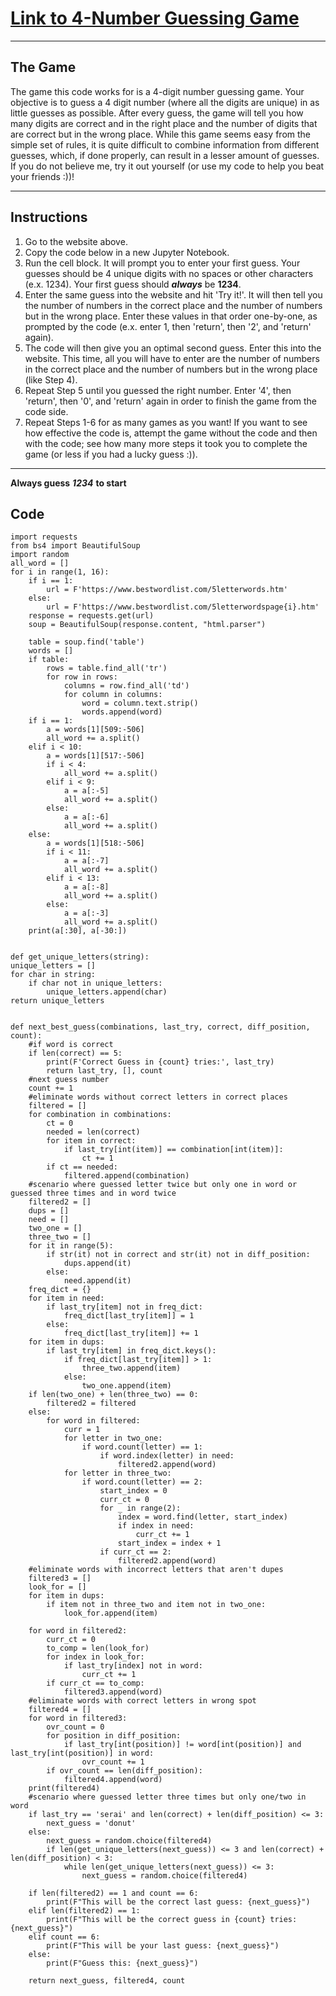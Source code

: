 # [Link to 4-Number Guessing Game](https://www.goobix.com/games/guess-the-number/)

---

## The Game

The game this code works for is a 4-digit number guessing game. Your objective is to guess a 4 digit number (where all the digits are unique) in as little guesses as possible. After every guess, the game will tell you how many digits are correct and in the right place and the number of digits that are correct but in the wrong place. While this game seems easy from the simple set of rules, it is quite difficult to combine information from different guesses, which, if done properly, can result in a lesser amount of guesses. If you do not believe me, try it out yourself (or use my code to help you beat your friends :))!

---

## Instructions
1. Go to the website above.
2. Copy the code below in a new Jupyter Notebook.
3. Run the cell block. It will prompt you to enter your first guess. Your guesses should be 4 unique digits with no spaces or other characters (e.x. 1234). Your first guess should ***always*** be **1234**. 
4. Enter the same guess into the website and hit 'Try it!'. It will then tell you the number of numbers in the correct place and the number of numbers but in the wrong place. Enter these values in that order one-by-one, as prompted by the code (e.x. enter 1, then 'return', then '2', and 'return' again). 
5. The code will then give you an optimal second guess. Enter this into the website. This time, all you will have to enter are the number of  numbers in the correct place and the number of numbers but in the wrong place (like Step 4).
6. Repeat Step 5 until you guessed the right number. Enter '4', then 'return', then '0', and 'return' again in order to finish the game from the code side.
7. Repeat Steps 1-6 for as many games as you want! If you want to see how effective the code is, attempt the game without the code and then with the code; see how many more steps it took you to complete the game (or less if you had a lucky guess :)).

---

**Always guess** ***1234*** **to start**

## Code

    import requests
    from bs4 import BeautifulSoup
    import random
    all_word = []
    for i in range(1, 16):
        if i == 1:
            url = F'https://www.bestwordlist.com/5letterwords.htm'
        else:
            url = F'https://www.bestwordlist.com/5letterwordspage{i}.htm'
        response = requests.get(url)
        soup = BeautifulSoup(response.content, "html.parser")

        table = soup.find('table')
        words = []
        if table:
            rows = table.find_all('tr')
            for row in rows:
                columns = row.find_all('td')
                for column in columns:
                    word = column.text.strip()
                    words.append(word)
        if i == 1:
            a = words[1][509:-506]
            all_word += a.split()
        elif i < 10:
            a = words[1][517:-506]
            if i < 4:
                all_word += a.split()
            elif i < 9:
                a = a[:-5]
                all_word += a.split()
            else:
                a = a[:-6]
                all_word += a.split()
        else:
            a = words[1][518:-506]
            if i < 11:
                a = a[:-7]
                all_word += a.split()
            elif i < 13:
                a = a[:-8]
                all_word += a.split()
            else:
                a = a[:-3]
                all_word += a.split()
        print(a[:30], a[-30:])
       
    
    def get_unique_letters(string):
    unique_letters = []
    for char in string:
        if char not in unique_letters:
            unique_letters.append(char)
    return unique_letters


    def next_best_guess(combinations, last_try, correct, diff_position, count):
        #if word is correct
        if len(correct) == 5:
            print(F'Correct Guess in {count} tries:', last_try)
            return last_try, [], count
        #next guess number
        count += 1
        #eliminate words without correct letters in correct places
        filtered = []
        for combination in combinations:
            ct = 0
            needed = len(correct)
            for item in correct:
                if last_try[int(item)] == combination[int(item)]:
                    ct += 1
            if ct == needed:
                filtered.append(combination)
        #scenario where guessed letter twice but only one in word or guessed three times and in word twice
        filtered2 = []
        dups = []
        need = []
        two_one = []
        three_two = []
        for it in range(5):
            if str(it) not in correct and str(it) not in diff_position:
                dups.append(it)
            else:
                need.append(it)
        freq_dict = {}
        for item in need:
            if last_try[item] not in freq_dict:
                freq_dict[last_try[item]] = 1
            else:
                freq_dict[last_try[item]] += 1
        for item in dups:
            if last_try[item] in freq_dict.keys():
                if freq_dict[last_try[item]] > 1:
                    three_two.append(item)
                else:
                    two_one.append(item)
        if len(two_one) + len(three_two) == 0:
            filtered2 = filtered
        else:
            for word in filtered:
                curr = 1
                for letter in two_one:
                    if word.count(letter) == 1:
                        if word.index(letter) in need:
                            filtered2.append(word)
                for letter in three_two:
                    if word.count(letter) == 2:
                        start_index = 0
                        curr_ct = 0
                        for _ in range(2):
                            index = word.find(letter, start_index)
                            if index in need:
                                curr_ct += 1
                            start_index = index + 1
                        if curr_ct == 2:
                            filtered2.append(word)      
        #eliminate words with incorrect letters that aren't dupes        
        filtered3 = []
        look_for = []
        for item in dups:
            if item not in three_two and item not in two_one:
                look_for.append(item)

        for word in filtered2:
            curr_ct = 0
            to_comp = len(look_for)
            for index in look_for:
                if last_try[index] not in word:
                    curr_ct += 1
            if curr_ct == to_comp:
                filtered3.append(word)
        #eliminate words with correct letters in wrong spot
        filtered4 = []
        for word in filtered3:
            ovr_count = 0
            for position in diff_position:
                if last_try[int(position)] != word[int(position)] and last_try[int(position)] in word:
                    ovr_count += 1
            if ovr_count == len(diff_position):
                filtered4.append(word)
        print(filtered4)
        #scenario where guessed letter three times but only one/two in word
        if last_try == 'serai' and len(correct) + len(diff_position) <= 3:
            next_guess = 'donut'
        else:
            next_guess = random.choice(filtered4)
            if len(get_unique_letters(next_guess)) <= 3 and len(correct) + len(diff_position) < 3:
                while len(get_unique_letters(next_guess)) <= 3:
                    next_guess = random.choice(filtered4)

        if len(filtered2) == 1 and count == 6:
            print(F"This will be the correct last guess: {next_guess}")
        elif len(filtered2) == 1:
            print(F"This will be the correct guess in {count} tries: {next_guess}")
        elif count == 6:
            print(F"This will be your last guess: {next_guess}")
        else:
            print(F"Guess this: {next_guess}")

        return next_guess, filtered4, count
